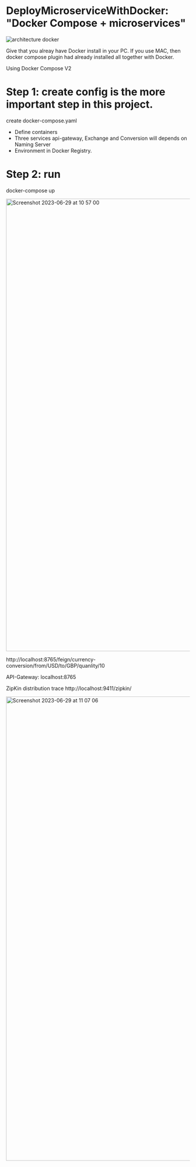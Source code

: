 # DeployMicroserviceWithDocker: "Docker Compose +  microservices"

![architecture docker](https://github.com/lebronjamesuit/DeployMicroserviceWithDocker/assets/11584601/11ccf3a1-70b3-43da-b581-0db365cc86aa)

Give that you alreay have Docker install in your PC. If you use MAC, then docker compose plugin had already installed all together with Docker. 

Using Docker Compose V2 
# Step 1: create config is the more important step in this project.
create docker-compose.yaml

- Define containers
- Three services api-gateway, Exchange and Conversion will depends on Naming Server
- Environment in Docker Registry.

# Step 2: run
docker-compose up


<img width="1237" alt="Screenshot 2023-06-29 at 10 57 00" src="https://github.com/lebronjamesuit/DeployMicroserviceWithDocker/assets/11584601/03a3dee4-9361-4eb8-b4fc-ca01c18515fe">


http://localhost:8765/feign/currency-conversion/from/USD/to/GBP/quanlity/10

API-Gateway: localhost:8765

ZipKin distribution trace 
http://localhost:9411/zipkin/

<img width="1269" alt="Screenshot 2023-06-29 at 11 07 06" src="https://github.com/lebronjamesuit/DeployMicroserviceWithDocker/assets/11584601/06953ae1-25b0-40b2-897c-0eb3c6542ddd">








